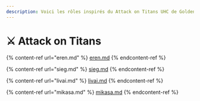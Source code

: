 ```yaml
---
description: Voici les rôles inspirés du Attack on Titans UHC de GoldenUHC (goldenuhc.eu).
---
```


# ⚔ Attack on Titans

{% content-ref url="eren.md" %}
[eren.md](eren.md)
{% endcontent-ref %}

{% content-ref url="sieg.md" %}
[sieg.md](sieg.md)
{% endcontent-ref %}

{% content-ref url="livai.md" %}
[livai.md](livai.md)
{% endcontent-ref %}

{% content-ref url="mikasa.md" %}
[mikasa.md](mikasa.md)
{% endcontent-ref %}
